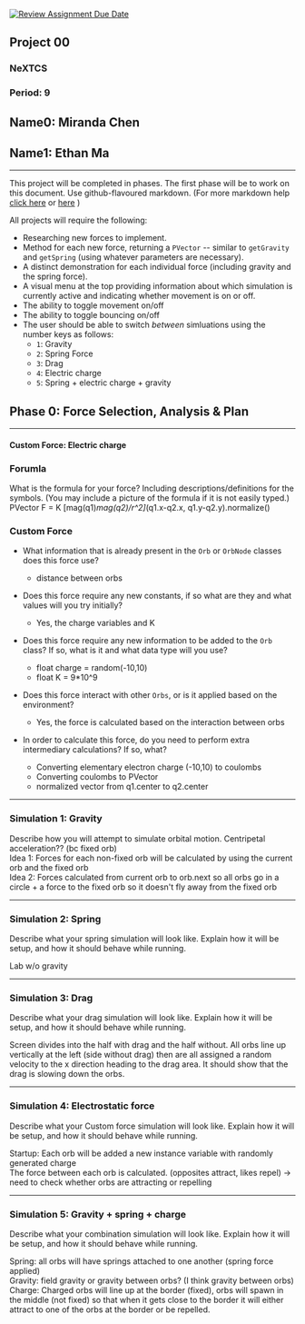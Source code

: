 [![Review Assignment Due Date](https://classroom.github.com/assets/deadline-readme-button-22041afd0340ce965d47ae6ef1cefeee28c7c493a6346c4f15d667ab976d596c.svg)](https://classroom.github.com/a/rXX1_Uiw)
## Project 00
### NeXTCS
### Period: 9 
## Name0: Miranda Chen
## Name1: Ethan Ma
---

This project will be completed in phases. The first phase will be to work on this document. Use github-flavoured markdown. (For more markdown help [click here](https://github.com/adam-p/markdown-here/wiki/Markdown-Cheatsheet) or [here](https://docs.github.com/en/get-started/writing-on-github/getting-started-with-writing-and-formatting-on-github/basic-writing-and-formatting-syntax) )

All projects will require the following:
- Researching new forces to implement.
- Method for each new force, returning a `PVector`  -- similar to `getGravity` and `getSpring` (using whatever parameters are necessary).
- A distinct demonstration for each individual force (including gravity and the spring force).
- A visual menu at the top providing information about which simulation is currently active and indicating whether movement is on or off.
- The ability to toggle movement on/off
- The ability to toggle bouncing on/off
- The user should be able to switch _between_ simluations using the number keys as follows:
  - `1`: Gravity
  - `2`: Spring Force
  - `3`: Drag
  - `4`: Electric charge
  - `5`: Spring + electric charge + gravity


## Phase 0: Force Selection, Analysis & Plan
---------- 

#### Custom Force: Electric charge
### Forumla
What is the formula for your force? Including descriptions/definitions for the symbols. (You may include a picture of the formula if it is not easily typed.)
PVector F = K [mag(q1)*mag(q2)/r^2]*(q1.x-q2.x, q1.y-q2.y).normalize()            

### Custom Force
- What information that is already present in the `Orb` or `OrbNode` classes does this force use?
  - distance between orbs

- Does this force require any new constants, if so what are they and what values will you try initially?
  - Yes, the charge variables and K

- Does this force require any new information to be added to the `Orb` class? If so, what is it and what data type will you use?
  - float charge = random(-10,10)
  - float K = 9*10^9

- Does this force interact with other `Orbs`, or is it applied based on the environment?
  - Yes, the force is calculated based on the interaction between orbs

- In order to calculate this force, do you need to perform extra intermediary calculations? If so, what?
  - Converting elementary electron charge (-10,10) to coulombs
  - Converting coulombs to PVector
  - normalized vector from q1.center to q2.center

--- 

### Simulation 1: Gravity
Describe how you will attempt to simulate orbital motion.
Centripetal acceleration?? (bc fixed orb)\
Idea 1: Forces for each non-fixed orb will be calculated by using the current orb and the fixed orb\
Idea 2: Forces calculated from current orb to orb.next so all orbs go in a circle + a force to the fixed orb so it doesn't fly away from the fixed orb

--- 

### Simulation 2: Spring
Describe what your spring simulation will look like. Explain how it will be setup, and how it should behave while running.  

Lab w/o gravity

--- 

### Simulation 3: Drag
Describe what your drag simulation will look like. Explain how it will be setup, and how it should behave while running.

Screen divides into the half with drag and the half without. All orbs line up vertically at the left (side without drag) then are all assigned a random velocity to the x direction heading to the drag area. It should show that the drag is slowing down the orbs.

--- 

### Simulation 4: Electrostatic force
Describe what your Custom force simulation will look like. Explain how it will be setup, and how it should behave while running.

Startup: Each orb will be added a new instance variable with randomly generated charge\
The force between each orb is calculated. (opposites attract, likes repel) -> need to check whether orbs are attracting or repelling

--- 

### Simulation 5: Gravity + spring + charge
Describe what your combination simulation will look like. Explain how it will be setup, and how it should behave while running.

Spring: all orbs will have springs attached to one another (spring force applied)\
Gravity: field gravity or gravity between orbs? (I think gravity between orbs)\
Charge: Charged orbs will line up at the border (fixed), orbs will spawn in the middle (not fixed) so that when it gets close to the border it will either attract to one of the orbs at the border or be repelled.

